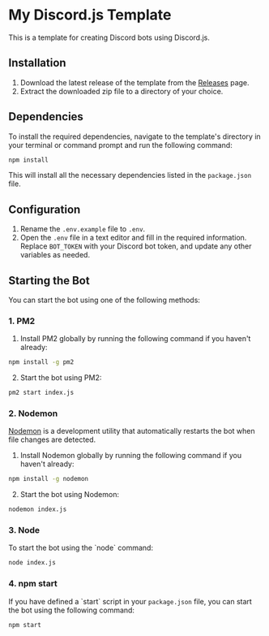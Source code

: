 # My Discord.js Template

This is a template for creating Discord bots using Discord.js.

## Installation

1. Download the latest release of the template from the [Releases](link-to-releases-page) page.
2. Extract the downloaded zip file to a directory of your choice.

## Dependencies

To install the required dependencies, navigate to the template's directory in your terminal or command prompt and run the following command:

```bash
npm install
```

This will install all the necessary dependencies listed in the `package.json` file.

## Configuration

1. Rename the `.env.example` file to `.env`.
2. Open the `.env` file in a text editor and fill in the required information. Replace `BOT_TOKEN` with your Discord bot token, and update any other variables as needed.

## Starting the Bot

You can start the bot using one of the following methods:

### 1. PM2

1. Install PM2 globally by running the following command if you haven't already:

```bash
npm install -g pm2
```

2. Start the bot using PM2:

```bash
pm2 start index.js
```

### 2. Nodemon

[Nodemon](https://nodemon.io/) is a development utility that automatically restarts the bot when file changes are detected.

1. Install Nodemon globally by running the following command if you haven't already:

```bash
npm install -g nodemon
```

2. Start the bot using Nodemon:

```bash
nodemon index.js
```

### 3. Node

To start the bot using the \`node\` command:

```bash
node index.js
```

### 4. npm start

If you have defined a \`start\` script in your `package.json` file, you can start the bot using the following command:

```bash
npm start
```

